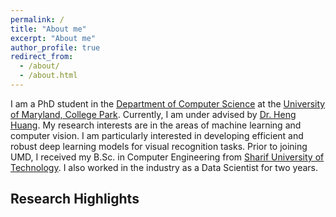 ```yaml
---
permalink: /
title: "About me"
excerpt: "About me"
author_profile: true
redirect_from: 
  - /about/
  - /about.html
---
```


 I am a PhD student in the [Department of Computer Science](https://www.cs.umd.edu) at the [University of Maryland, College Park](https://gradschool.umd.edu). Currently, I am under advised by [Dr. Heng Huang](https://www.cs.umd.edu/~heng/).
My research interests are in the areas of machine learning and computer vision. I am particularly interested in developing efficient and robust deep learning models for visual recognition tasks.
Prior to joining UMD, I received my B.Sc. in Computer Engineering from [Sharif University of Technology](http://www.en.sharif.edu). I also worked in the industry as a Data Scientist for two years.

## Research Highlights




